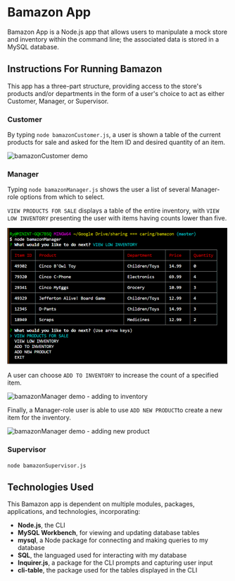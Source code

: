 # Bamazon App

Bamazon App is a Node.js app that allows users to manipulate a mock store and inventory within the command line; the associated data is stored in a MySQL database.
<br>

## Instructions For Running Bamazon

This app has a three-part structure, providing access to the store's products and/or departments in the form of a user's choice to act as either Customer, Manager, or Supervisor.
<br>

### Customer

By typing `node bamazonCustomer.js`, a user is shown a table of the current products for sale and asked for the Item ID and desired quantity of an item.

![bamazonCustomer demo](https://media.giphy.com/media/h86dVWLuRWDb4oNO4l/giphy.gif)
<br>

### Manager

Typing `node bamazonManager.js` shows the user a list of several Manager-role options from which to select.

`VIEW PRODUCTS FOR SALE` displays a table of the entire inventory, with `VIEW LOW INVENTORY` presenting the user with items having counts lower than five.

<img src="/bamazonMv.png" width="500" />
<br>

A user can choose `ADD TO INVENTORY` to increase the count of a specified item.

![bamazonManager demo - adding to inventory](https://media.giphy.com/media/LSjPV6RxN9wle7GAaB/giphy.gif)
<br>

Finally, a Manager-role user is able to use `ADD NEW PRODUCT`to create a new item for the inventory.

![bamazonManager demo - adding new product](https://media.giphy.com/media/hXI8nfLoIHzpQAoaDr/giphy.gif)
<br>

### Supervisor

`node bamazonSupervisor.js`
<br>

## Technologies Used

This Bamazon app is dependent on multiple modules, packages, applications, and technologies, incorporating:

* **Node.js**, the CLI
* **MySQL Workbench**, for viewing and updating database tables
* **mysql**, a Node package for connecting and making queries to my database
* **SQL**, the languaged used for interacting with my database
* **Inquirer.js**, a package for the CLI prompts and capturing user input
* **cli-table**, the package used for the tables displayed in the CLI

